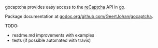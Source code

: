 gocaptcha provides easy access to the [reCaptcha](https://www.google.com/recaptcha) API in [go](https://golang.org).

Package documentation at [godoc.org/github.com/GeertJohan/gocaptcha](http://godoc.org/github.com/GeertJohan/gocaptcha).

TODO:
- readme.md improvements with examples
- tests (if possible automated with travis)